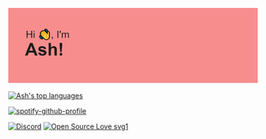 ![](header.png)

[![Ash's top languages](https://github-readme-stats.vercel.app/api/top-langs/?username=sillyash&theme=blue-green)](https://github.com/sillyash/github-readme-stats)

[![spotify-github-profile](https://spotify-github-profile.vercel.app/api/view?uid=n8wh9ub4bpzpaylqhv1m3tdh2&cover_image=true&theme=novatorem&show_offline=false&background_color=ffffff&bar_color=d94ac6&bar_color_cover=true)](https://github.com/kittinan/spotify-github-profile)

[![Discord](https://badgen.net/badge/icon/discord?icon=discord&label)](https://https://discord.com/)
[![Open Source Love svg1](https://badges.frapsoft.com/os/v1/open-source.svg?v=103)](https://github.com/ellerbrock/open-source-badges/)  
